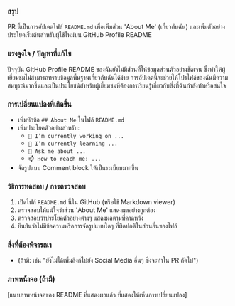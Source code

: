 ### สรุป

PR นี้เป็นการอัปเดตไฟล์ `README.md` เพื่อเพิ่มส่วน 'About Me' (เกี่ยวกับฉัน) และเพิ่มตัวอย่างประโยคเริ่มต้นสำหรับผู้ใช้ใหม่บน GitHub Profile README

### แรงจูงใจ / ปัญหาที่แก้ไข

ปัจจุบัน GitHub Profile README ของฉันยังไม่มีส่วนที่ให้ข้อมูลส่วนตัวอย่างชัดเจน ซึ่งทำให้ผู้เยี่ยมชมไม่สามารถทราบข้อมูลพื้นฐานเกี่ยวกับฉันได้ง่าย การอัปเดตนี้จะช่วยให้โปรไฟล์ของฉันมีความสมบูรณ์มากขึ้นและเป็นประโยชน์สำหรับผู้เยี่ยมชมที่ต้องการเรียนรู้เกี่ยวกับสิ่งที่ฉันกำลังทำหรือสนใจ

### การเปลี่ยนแปลงที่เกิดขึ้น

* เพิ่มหัวข้อ `## About Me` ในไฟล์ `README.md`
* เพิ่มประโยคตัวอย่างสำหรับ:
    * `🔭 I’m currently working on ...`
    * `🌱 I’m currently learning ...`
    * `💬 Ask me about ...`
    * `📫 How to reach me: ...`
* จัดรูปแบบ Comment block ให้เป็นระเบียบมากขึ้น

### วิธีการทดสอบ / การตรวจสอบ

1.  เปิดไฟล์ `README.md` นี้ใน GitHub (หรือใช้ Markdown viewer)
2.  ตรวจสอบให้แน่ใจว่าส่วน 'About Me' แสดงผลอย่างถูกต้อง
3.  ตรวจสอบว่าประโยคตัวอย่างต่างๆ แสดงผลตามที่คาดหวัง
4.  ยืนยันว่าไม่มีข้อความหรือการจัดรูปแบบใดๆ ที่ผิดปกติในส่วนอื่นของไฟล์

### สิ่งที่ต้องพิจารณา

* (ถ้ามี: เช่น "ยังไม่ได้เพิ่มลิงก์ไปยัง Social Media อื่นๆ ซึ่งจะทำใน PR ถัดไป")

### ภาพหน้าจอ (ถ้ามี)

[แนบภาพหน้าจอของ README ที่แสดงผลแล้ว ที่แสดงให้เห็นการเปลี่ยนแปลง]
